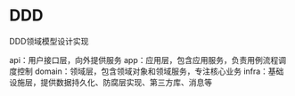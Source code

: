# DDD
DDD领域模型设计实现

api：用户接口层，向外提供服务
app：应用层，包含应用服务，负责用例流程调度控制
domain：领域层，包含领域对象和领域服务，专注核心业务
infra：基础设施层，提供数据持久化、防腐层实现、第三方库、消息等
